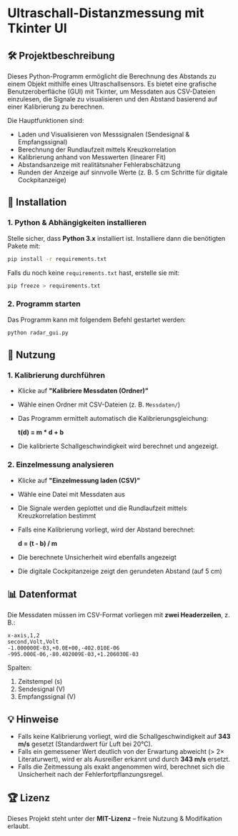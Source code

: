 # Ultraschall-Distanzmessung mit Tkinter UI

## 🛠️ Projektbeschreibung
Dieses Python-Programm ermöglicht die Berechnung des Abstands zu einem Objekt mithilfe eines Ultraschallsensors. Es bietet eine grafische Benutzeroberfläche (GUI) mit Tkinter, um Messdaten aus CSV-Dateien einzulesen, die Signale zu visualisieren und den Abstand basierend auf einer Kalibrierung zu berechnen.

Die Hauptfunktionen sind:
- Laden und Visualisieren von Messsignalen (Sendesignal & Empfangssignal)
- Berechnung der Rundlaufzeit mittels Kreuzkorrelation
- Kalibrierung anhand von Messwerten (linearer Fit)
- Abstandsanzeige mit realitätsnaher Fehlerabschätzung
- Runden der Anzeige auf sinnvolle Werte (z. B. 5 cm Schritte für digitale Cockpitanzeige)

## 🔧 Installation

### 1. **Python & Abhängigkeiten installieren**
Stelle sicher, dass **Python 3.x** installiert ist. Installiere dann die benötigten Pakete mit:

```sh
pip install -r requirements.txt
```

Falls du noch keine `requirements.txt` hast, erstelle sie mit:
```sh
pip freeze > requirements.txt
```

### 2. **Programm starten**
Das Programm kann mit folgendem Befehl gestartet werden:
```sh
python radar_gui.py
```

## 🎯 Nutzung
### **1. Kalibrierung durchführen**
- Klicke auf **"Kalibriere Messdaten (Ordner)"**
- Wähle einen Ordner mit CSV-Dateien (z. B. `Messdaten/`)
- Das Programm ermittelt automatisch die Kalibrierungsgleichung:  
  
  **t(d) = m * d + b**
  
- Die kalibrierte Schallgeschwindigkeit wird berechnet und angezeigt.

### **2. Einzelmessung analysieren**
- Klicke auf **"Einzelmessung laden (CSV)"**
- Wähle eine Datei mit Messdaten aus
- Die Signale werden geplottet und die Rundlaufzeit mittels Kreuzkorrelation bestimmt
- Falls eine Kalibrierung vorliegt, wird der Abstand berechnet:
  
  **d = (t - b) / m**
  
- Die berechnete Unsicherheit wird ebenfalls angezeigt
- Die digitale Cockpitanzeige zeigt den gerundeten Abstand (auf 5 cm)

## 📊 Datenformat
Die Messdaten müssen im CSV-Format vorliegen mit **zwei Headerzeilen**, z. B.:

```
x-axis,1,2
second,Volt,Volt
-1.000000E-03,+0.0E+00,-402.010E-06
-995.000E-06,-80.402009E-03,+1.206030E-03
```

Spalten:
1. Zeitstempel (s)
2. Sendesignal (V)
3. Empfangssignal (V)

## 💡 Hinweise
- Falls keine Kalibrierung vorliegt, wird die Schallgeschwindigkeit auf **343 m/s** gesetzt (Standardwert für Luft bei 20°C).
- Falls ein gemessener Wert deutlich von der Erwartung abweicht (> 2× Literaturwert), wird er als Ausreißer erkannt und durch **343 m/s** ersetzt.
- Falls die Zeitmessung als exakt angenommen wird, berechnet sich die Unsicherheit nach der Fehlerfortpflanzungsregel.

## 🏆 Lizenz
Dieses Projekt steht unter der **MIT-Lizenz** – freie Nutzung & Modifikation erlaubt.


